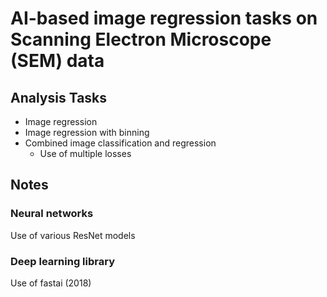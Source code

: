 # AI-based image regression tasks on Scanning Electron Microscope (SEM) data


## Analysis Tasks

 - Image regression
 - Image regression with binning
 - Combined image classification and regression
   - Use of multiple losses

## Notes

### Neural networks

Use of various ResNet models

### Deep learning library

Use of fastai (2018)
